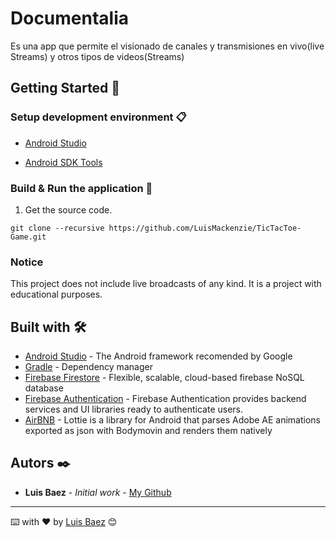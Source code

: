 # Documentalia

Es una app que permite el visionado de canales y transmisiones en vivo(live Streams) y otros tipos de videos(Streams)

## Getting Started 🚀

### Setup development environment 📋

* [Android Studio](https://developer.android.com/studio)

* [Android SDK Tools](https://developer.android.com/studio#Other)


### Build & Run the application 🔧

1. Get the source code.

```
git clone --recursive https://github.com/LuisMackenzie/TicTacToe-Game.git
```

### Notice

This project does not include live broadcasts of any kind. It is a project with educational purposes.


## Built with 🛠️

* [Android Studio](https://developer.android.com/studio) - The Android framework recomended by Google
* [Gradle](https://gradle.org/) - Dependency manager
* [Firebase Firestore](https://firebase.google.com/?hl=es) - Flexible, scalable, cloud-based firebase NoSQL database
* [Firebase Authentication](https://firebase.google.com/?hl=es) - Firebase Authentication provides backend services and UI libraries ready to authenticate users.
* [AirBNB](https://airbnb.io/lottie/) - Lottie is a library for Android that parses Adobe AE animations exported as json with Bodymovin and renders them natively

## Autors ✒️

* **Luis Baez** - *Initial work* - [My Github](https://github.com/LuisMackenzie)

<!--
## Licencia 📄

Este proyecto está bajo la Licencia (Tu Licencia) - mira el archivo [LICENSE.md](LICENSE.md) para detalles

## Expresiones de Gratitud 🎁

* Comenta a otros sobre este proyecto 📢
* Invita una cerveza 🍺 o un café ☕ a alguien del equipo. 
* Da las gracias públicamente 🤓.
* etc.  -->



---
⌨️ with ❤️ by [Luis Baez](https://github.com/LuisMackenzie) 😊

